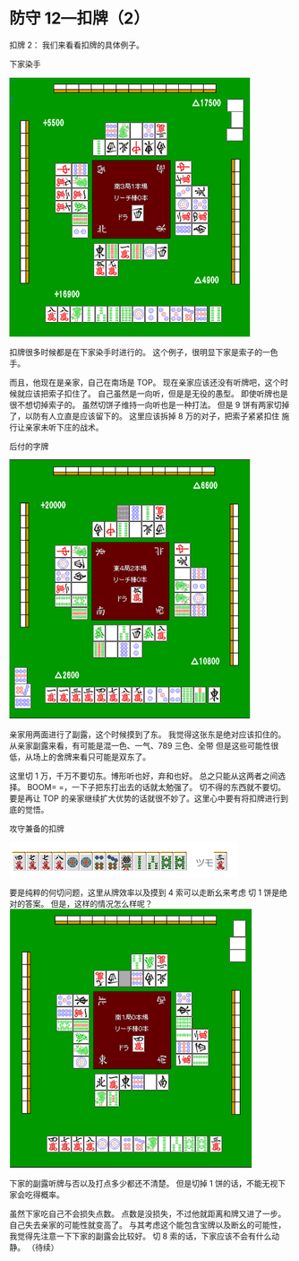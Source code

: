 # 防守 12—扣牌（2）
扣牌 2： 我们来看看扣牌的具体例子。

下家染手

![image](./output/image_page217_7.png)

 扣牌很多时候都是在下家染手时进行的。 这个例子，很明显下家是索子的一色手。

而且，他现在是亲家，自己在南场是 TOP。 现在亲家应该还没有听牌吧，这个时候就应该把索子扣住了。  自己虽然是一向听，但是是无役的愚型。 即使听牌也是很不想切掉索子的。  虽然切饼子维持一向听也是一种打法。 但是 9 饼有两家切掉了，以防有人立直是应该留下的。  这里应该拆掉 8 万的对子，把索子紧紧扣住 施行让亲家未听下庄的战术。

后付的字牌

![image](./output/image_page218_5.png)

 亲家用两面进行了副露，这个时候摸到了东。 我觉得这张东是绝对应该扣住的。  从亲家副露来看，有可能是混一色、一气、789 三色、全带 但是这些可能性很低，从场上的舍牌来看只可能是双东了。

 这里切 1 万，千万不要切东。博形听也好，弃和也好。 总之只能从这两者之间选择。  BOOM= =，一下子把东打出去的话就太勉强了。 切不得的东西就不要切。 要是再让 TOP 的亲家继续扩大优势的话就很不妙了。这里心中要有将扣牌进行到底的觉悟。

攻守兼备的扣牌

![image](./output/image_page219_7.png)

要是纯粹的何切问题，这里从牌效率以及摸到 4 索可以走断幺来考虑 切 1 饼是绝对的答案。 但是，这样的情况怎么样呢？
![image](./output/image_page219_8.png)

 下家的副露听牌与否以及打点多少都还不清楚。 但是切掉 1 饼的话，不能无视下家会吃得概率。

 虽然下家吃自己不会损失点数。 点数是没损失，不过他就距离和牌又进了一步。 自己失去亲家的可能性就变高了。  与其考虑这个能包含宝牌以及断幺的可能性，我觉得先注意一下下家的副露会比较好。  切 8 索的话，下家应该不会有什么动静。   （待续）